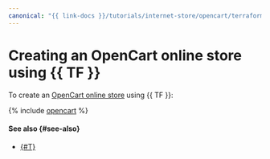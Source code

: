 ```yaml
---
canonical: "{{ link-docs }}/tutorials/internet-store/opencart/terraform"
---
```


# Creating an OpenCart online store using {{ TF }}

To create an [OpenCart online store](index.md) using {{ TF }}:

{% include [opencart](../../../_tutorials/applied/opencart-terraform.md) %}

#### See also {#see-also}

* [{#T}](console.md)